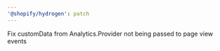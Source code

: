 ```yaml
---
'@shopify/hydrogen': patch
---
```


Fix customData from Analytics.Provider not being passed to page view events
